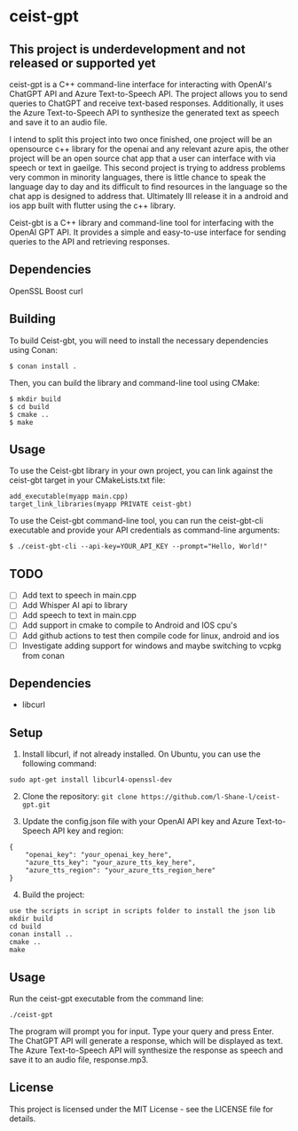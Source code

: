 # ceist-gpt
## This project is underdevelopment and not released or supported yet
 ceist-gpt is a C++ command-line interface for interacting with OpenAI's ChatGPT API and Azure Text-to-Speech API. The project allows you to send queries to ChatGPT and receive text-based responses. Additionally, it uses the Azure Text-to-Speech API to synthesize the generated text as speech and save it to an audio file.

 I intend to split this project into two once finished, one project will be an opensource c++ library for the openai and any relevant azure apis,
 the other project will be an open source chat app that a user can interface with via speech or text in gaeilge. This second project is trying to address problems 
 very common in minority languages, there is little chance to speak the language day to day and its difficult to find resources in the language so the chat app is designed to address that. Ultimately Ill release it in a android and ios app built with flutter using the c++ library.

Ceist-gbt is a C++ library and command-line tool for interfacing with the OpenAI GPT API. It provides a simple and easy-to-use interface for sending queries to the API and retrieving responses.

## Dependencies
OpenSSL
Boost
curl

## Building
To build Ceist-gbt, you will need to install the necessary dependencies using Conan:

``` 
$ conan install .
```

Then, you can build the library and command-line tool using CMake:
```
$ mkdir build
$ cd build
$ cmake ..
$ make
```
## Usage
To use the Ceist-gbt library in your own project, you can link against the ceist-gbt target in your CMakeLists.txt file:

```
add_executable(myapp main.cpp)
target_link_libraries(myapp PRIVATE ceist-gbt)
```
To use the Ceist-gbt command-line tool, you can run the ceist-gbt-cli executable and provide your API credentials as command-line arguments:

```
$ ./ceist-gbt-cli --api-key=YOUR_API_KEY --prompt="Hello, World!"
```
## TODO
- [ ] Add text to speech in main.cpp
- [ ] Add Whisper AI api to library
- [ ] Add speech to text in main.cpp
- [ ] Add support in cmake to compile to Android and IOS cpu's
- [ ] Add github actions to test then compile code for linux, android and ios
- [ ] Investigate adding support for windows and maybe switching to vcpkg from conan
## Dependencies
 - libcurl

## Setup
1. Install libcurl, if not already installed. On Ubuntu, you can use the following command:
```
sudo apt-get install libcurl4-openssl-dev
```
2. Clone the repository:
``
git clone https://github.com/l-Shane-l/ceist-gpt.git
``

3. Update the config.json file with your OpenAI API key and Azure Text-to-Speech API key and region:
```
{
    "openai_key": "your_openai_key_here",
    "azure_tts_key": "your_azure_tts_key_here",
    "azure_tts_region": "your_azure_tts_region_here"
}
```
4. Build the project:

```
use the scripts in script in scripts folder to install the json lib
mkdir build
cd build
conan install ..
cmake ..
make
```
## Usage
Run the ceist-gpt executable from the command line:

```
./ceist-gpt
```
The program will prompt you for input. Type your query and press Enter. The ChatGPT API will generate a response, which will be displayed as text. The Azure Text-to-Speech API will synthesize the response as speech and save it to an audio file, response.mp3.

## License
This project is licensed under the MIT License - see the LICENSE file for details.


